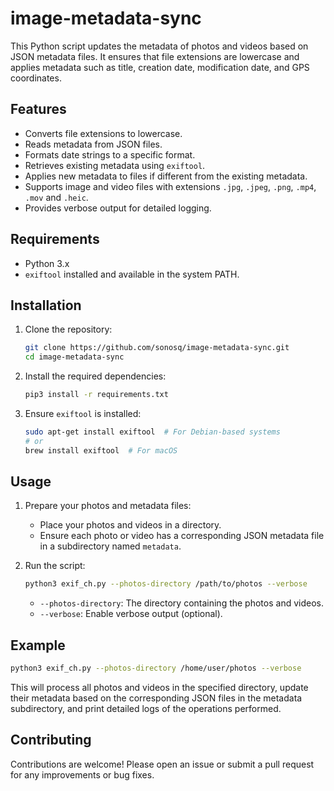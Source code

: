 # image-metadata-sync

This Python script updates the metadata of photos and videos based on JSON metadata files. It ensures that file extensions are lowercase and applies metadata such as title, creation date, modification date, and GPS coordinates.

## Features

- Converts file extensions to lowercase.
- Reads metadata from JSON files.
- Formats date strings to a specific format.
- Retrieves existing metadata using `exiftool`.
- Applies new metadata to files if different from the existing metadata.
- Supports image and video files with extensions `.jpg`, `.jpeg`, `.png`, `.mp4`, `.mov` and `.heic`.
- Provides verbose output for detailed logging.

## Requirements

- Python 3.x
- `exiftool` installed and available in the system PATH.

## Installation

1. Clone the repository:

    ```sh
    git clone https://github.com/sonosq/image-metadata-sync.git
    cd image-metadata-sync
    ```

2. Install the required dependencies:

    ```sh
    pip3 install -r requirements.txt
    ```

3. Ensure `exiftool` is installed:

    ```sh
    sudo apt-get install exiftool  # For Debian-based systems
    # or
    brew install exiftool  # For macOS
    ```

## Usage

1. Prepare your photos and metadata files:
    - Place your photos and videos in a directory.
    - Ensure each photo or video has a corresponding JSON metadata file in a subdirectory named `metadata`.

2. Run the script:

    ```sh
    python3 exif_ch.py --photos-directory /path/to/photos --verbose
    ```

    - `--photos-directory`: The directory containing the photos and videos.
    - `--verbose`: Enable verbose output (optional).

## Example

```sh
python3 exif_ch.py --photos-directory /home/user/photos --verbose
```

This will process all photos and videos in the specified directory, update their metadata based on the corresponding JSON files in the metadata subdirectory, and print detailed logs of the operations performed.


## Contributing

Contributions are welcome! Please open an issue or submit a pull request for any improvements or bug fixes.


